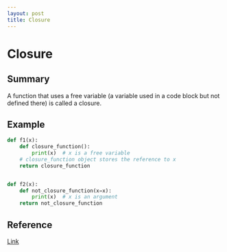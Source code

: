 ```yaml
---
layout: post
title: Closure
---
```


# Closure

## Summary
A function that uses a free variable (a variable used in a code block but not defined there) is called a closure.

## Example
```python
def f1(x):
    def closure_function():
        print(x)  # x is a free variable
    # closure_function object stores the reference to x
    return closure_function


def f2(x):
    def not_closure_function(x=x):
        print(x)  # x is an argument
    return not_closure_function

```

## Reference
[Link](http://mathamy.com/python-closures-and-free-variables.html)
